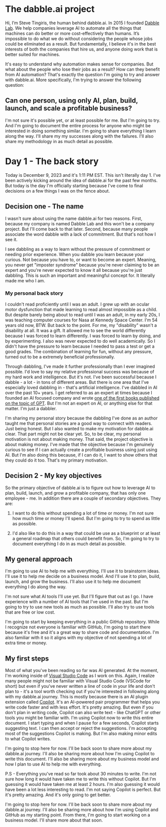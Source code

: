 # The dabble.ai project

Hi, I’m Steve Tingiris, the human behind dabble.ai. In 2015 I founded [Dabble Lab](https://dabblelab.com). We help companies leverage AI to automate all the things that machines can do better or more cost-effectively than humans. It’s impossible to do what we do without considering the people whose jobs could be eliminated as a result. But fundamentally, I believe it's in the best interests of both the companies that hire us, and anyone doing work that is better suited for machines. 

It's easy to understand why automation makes sense for companies. But what about the people who lose their jobs as a result? How can they benefit from AI automation? That's exactly the question I'm going to try and answer with dabble.ai. More specifically, I'm trying to answer the following question: 

## Can one person, using only AI, plan, build, launch, and scale a profitable business?

I'm not sure it's possible yet, or at least possible for me. But I'm going to try. And I'm going to document the entire process for anyone who might be interested in doing something similar. I'm going to share everything I learn along the way. I'll share my my successes along with the failures. I'll also share my methodology in as much detail as possible.

# Day 1 - The back story

Today is December 9, 2023 and it's 1:11 PM EST. This isn't literally day 1. I've been actively kicking around the idea of dabble.ai for the past few months. But today is the day I'm officially starting because I've come to final decisions on a few things I was on the fence about.

## Decision one - The name

I wasn't sure about using the name dabble.ai for two reasons. First, because my company is named Dabble Lab and this won't be a company project. But I'll come back to that later. Second, because many people associate the word dabble with a lack of commitment. But that's not how I see it.

I see dabbling as a way to learn without the pressure of commitment or needing prior experience. When you dabble you learn because your curious. Not because you have to, or want to become an expert. Meaning, you never get "imposter syndrome" because you're never claiming to be an expert and you're never expected to know it all because you're just dabbling. This is such an important and meaningful concept for. It literally made me who I am.

### My personal back story

I couldn't read proficiently until I was an adult. I grew up with an ocular motor dysfunction that made learning to read almost impossible as a child. But despite barely being about to read until I was an adult, in my early 20s, I was teaching computer courses for Nasa at Kennedy Space Center. I'm 54 years old now, BTW. But back to the point. For me, my "disability" wasn't a disability at all. It was a gift. It allowed me to see the world differently because I was forced to learn differently. I was forced to learn by doing, and by experimenting. I also was never expected to do well academically. So I didn't have the pressure to learn because I needed to pass a test or get a good grades. The combination of learning for fun, without any pressure, turned out to be a extremely beneficial professionally. 

Through dabbling, I've made it further professionally than I ever imagined possible. I'd love to say my relative professional success was because of my hard work and intelligence. But it's not. I've been successful because I dabble - a lot - in tons of different areas. But there is one area that I've especially loved dabbling in - that's artificial intelligence. I've dabbled in AI over the past 10+ years. I get referred to as an expert at times because I founded an AI focused company and wrote [one of the first books published on the topic of GPT](https://www.amazon.com/Exploring-GPT-3-unofficial-general-purpose-processing/dp/1800563191). But I'm not an expert on AI, or anything else for that matter. I'm just a dabbler. 

I'm sharing my personal story because the dabbling I've done as an author taught me that personal stories are a good way to connect with readers. Just being honest. But I also wanted to make my motivation for dabble.ai clear. That part might not be clear yet. So, to be clear, my personal motivation is not about making money. That said, the project objective is about making money. I've made that the objective because I'm genuinely curious to see if I can actually create a profitable business using just using AI. But I'm also doing this because, if I can do it, I want to show others that they could do it too. That's my primary motivation.

## Decision 2 - My key objectives

So the primary objective of dabble.ai is to figure out how to leverage AI to plan, build, launch, and grow a profitable company, that has only one employee - me. In addition there are a couple of secondary objectives. They are:

1. I want to do this without spending a lot of time or money. I'm not sure how much time or money I'll spend. But I'm going to try to spend as little as possible. 

2. I'd also like to do this in a way that could be use as a blueprint or at least a general roadmap that others could benefit from. So, I'm going to try to document everything I do in as much detail as possible.

## My general approach

I'm going to use AI to help me with everything. I'll use it to brainstorm ideas. I'll use it to help me decide on a business model. And I'll use it to plan, build, launch, and grow the business. I'll also use it to help me document everything I do along the way.

I'm not sure what AI tools I'll use yet. But I'll figure that out as I go. I have experience with a number of AI tools that I've used in the past. But I'm going to try to use new tools as much as possible. I'll also try to use tools that are free or low cost. 

I'm going to start by keeping everything in a public GitHub repository. While I recognize not everyone is familiar with GitHub, I'm going to start there because it's free and it's a great way to share code and documentation. I'm also familiar with it so it aligns with my objective of not spending a lot of extra time or money.

## My first steps

Most of what you've been reading so far was AI generated. At the moment, I'm working inside of [Visual Studio Code](https://code.visualstudio.com/) as I work on this. Again, I realize many people might not be familiar with Visual Studio Code (VSCode for short) but even if you've never written a line of code in your life and don't plan to - it's a tool worth checking out if you're interested in following along with my dabble.ai journey. This is mostly because there is an AI plugin extension called [Copilot](https://copilot.github.com/). It's an AI-powered pair programmer that helps you write code faster and with less effort. It's pretty amazing. But even if you don't plan in writing code, Copilot can also write text - like ChatGPT or other tools you might be familiar with. I'm using Copilot now to write this entire document. I start typing and when I pause for a few seconds, Copilot starts suggesting text. I can then accept or reject the suggestions. I'm accepting most of the suggestions Copilot is making. But I'm also making minor edits to what Copilot writes.

I'm going to stop here for now. I'll be back soon to share more about my dabble.ai journey. I'll also be sharing more about how I'm using Copilot to write this document. I'll also be sharing more about my business model and how I plan to use AI to help me with everything.

P.S - Everything you've read so far took about 30 minutes to write. I'm not sure how long it would have taken me to write this without Copilot. But I'm guessing it would have taken me at least 2 hours. I'm also guessing it would have been a lot less interesting to read. I'm not saying Copilot is perfect. But it's pretty amazing. And it's only going to get better. 

I'm going to stop here for now. I'll be back soon to share more about my dabble.ai journey. I'll also be sharing more about how I'm using Copilot and GitHub as my starting point. From there, I'm going to start working on a business model. I'll share more about that soon.

